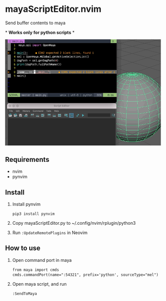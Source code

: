 # mayaScriptEditor.nvim

Send buffer contents to maya

\* **Works only for python scripts** *

![](img/SendToMaya.gif)

## Requirements
* nvim
* pynvim

## Install

1. Install pynvim
    ```
    pip3 install pynvim
    ```

2. Copy mayaScriptEditor.py to ~/.config/nvim/rplugin/python3

3. Run `:UpdateRemotePlugins` in Neovim

## How to use

1. Open command port in maya
    ```
    from maya import cmds
    cmds.commandPort(name=":54321", prefix='python', sourceType="mel")
    ```

2. Open maya script, and run
    ```
    :SendToMaya
    ```
